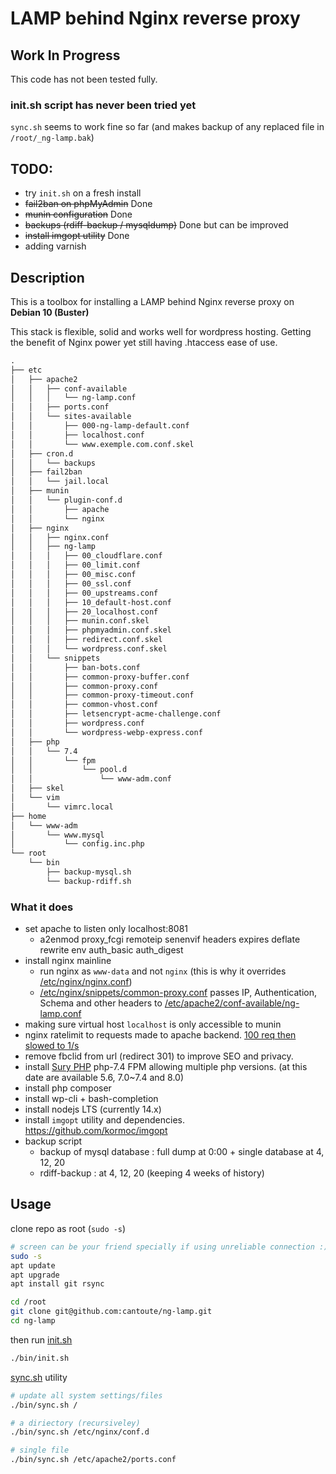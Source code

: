 # LAMP behind Nginx reverse proxy

## Work In Progress

This code has not been tested fully.

### init.sh script has never been tried yet

`sync.sh` seems to work fine so far (and makes backup of any replaced file in `/root/_ng-lamp.bak`)

## TODO:

- try `init.sh` on a fresh install
- ~~fail2ban on phpMyAdmin~~ Done
- ~~munin configuration~~ Done
- ~~backups (rdiff-backup / mysqldump)~~ Done but can be improved
- ~~install imgopt utility~~ Done
- adding varnish

## Description

This is a toolbox for installing a LAMP behind Nginx reverse proxy on **Debian 10 (Buster)**

This stack is flexible, solid and works well for wordpress hosting. Getting the benefit of Nginx power yet still having .htaccess ease of use.

```txt
.
├── etc
│   ├── apache2
│   │   ├── conf-available
│   │   │   └── ng-lamp.conf
│   │   ├── ports.conf
│   │   └── sites-available
│   │       ├── 000-ng-lamp-default.conf
│   │       ├── localhost.conf
│   │       └── www.exemple.com.conf.skel
│   ├── cron.d
│   │   └── backups
│   ├── fail2ban
│   │   └── jail.local
│   ├── munin
│   │   └── plugin-conf.d
│   │       ├── apache
│   │       └── nginx
│   ├── nginx
│   │   ├── nginx.conf
│   │   ├── ng-lamp
│   │   │   ├── 00_cloudflare.conf
│   │   │   ├── 00_limit.conf
│   │   │   ├── 00_misc.conf
│   │   │   ├── 00_ssl.conf
│   │   │   ├── 00_upstreams.conf
│   │   │   ├── 10_default-host.conf
│   │   │   ├── 20_localhost.conf
│   │   │   ├── munin.conf.skel
│   │   │   ├── phpmyadmin.conf.skel
│   │   │   ├── redirect.conf.skel
│   │   │   └── wordpress.conf.skel
│   │   └── snippets
│   │       ├── ban-bots.conf
│   │       ├── common-proxy-buffer.conf
│   │       ├── common-proxy.conf
│   │       ├── common-proxy-timeout.conf
│   │       ├── common-vhost.conf
│   │       ├── letsencrypt-acme-challenge.conf
│   │       ├── wordpress.conf
│   │       └── wordpress-webp-express.conf
│   ├── php
│   │   └── 7.4
│   │       └── fpm
│   │           └── pool.d
│   │               └── www-adm.conf
│   ├── skel
│   └── vim
│       └── vimrc.local
├── home
│   └── www-adm
│       └── www.mysql
│           └── config.inc.php
└── root
    └── bin
        ├── backup-mysql.sh
        └── backup-rdiff.sh
```

### What it does

- set apache to listen only localhost:8081
  - a2enmod proxy_fcgi remoteip senenvif headers expires deflate rewrite env auth_basic auth_digest
- install nginx mainline
  - run nginx as `www-data` and not `nginx` (this is why it overrides [/etc/nginx/nginx.conf](./root-fs/etc/nginx/nginx.conf))
  - [/etc/nginx/snippets/common-proxy.conf](./root-fs/etc/nginx/snippets/common-proxy.conf) passes IP, Authentication, Schema and other headers to [/etc/apache2/conf-available/ng-lamp.conf](./root-fs/etc/apache2/conf-available/ng-lamp.conf)
- making sure virtual host `localhost` is only accessible to munin
- nginx ratelimit to requests made to apache backend. [100 req then slowed to 1/s](./root-fs/etc/nginx/conf.d/wordpress.conf.skel#L61)
- remove fbclid from url (redirect 301) to improve SEO and privacy.
- install [Sury PHP](https://deb.sury.org/) php-7.4 FPM allowing multiple php versions. (at this date are available 5.6, 7.0~7.4 and 8.0)
- install php composer
- install wp-cli + bash-completion
- install nodejs LTS (currently 14.x)
- install `imgopt` utility and dependencies. https://github.com/kormoc/imgopt
- backup script
  - backup of mysql database : full dump at 0:00 + single database at 4, 12, 20
  - rdiff-backup : at 4, 12, 20 (keeping 4 weeks of history)

## Usage

clone repo as root (`sudo -s`)

```bash
# screen can be your friend specially if using unreliable connection :)
sudo -s
apt update
apt upgrade
apt install git rsync

cd /root
git clone git@github.com:cantoute/ng-lamp.git
cd ng-lamp
```

then run [init.sh](./bin/init.sh)

```bash
./bin/init.sh
```

[sync.sh](./bin/sync.sh) utility

```bash
# update all system settings/files
./bin/sync.sh /

# a diriectory (recursiveley)
./bin/sync.sh /etc/nginx/conf.d

# single file
./bin/sync.sh /etc/apache2/ports.conf
```
